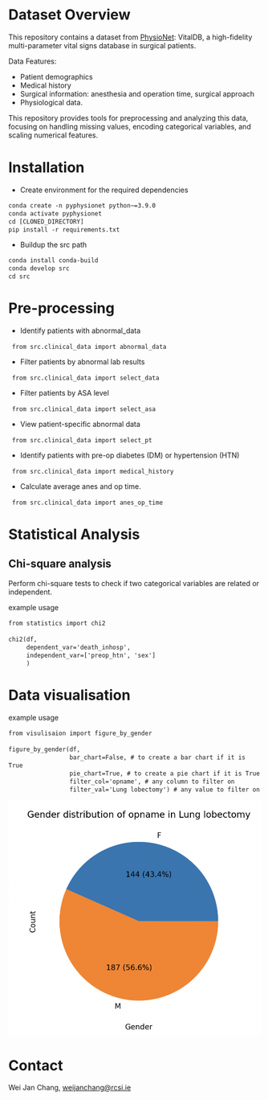 # Dataset Overview

This repository contains a dataset from [PhysioNet](https://physionet.org/content/vitaldb/1.0.0/): VitalDB,
a high-fidelity multi-parameter vital signs database in surgical patients.

Data Features:

- Patient demographics
- Medical history
- Surgical information: anesthesia and operation time, surgical approach
- Physiological data.

This repository provides tools for preprocessing and analyzing this data, focusing on handling missing values,
encoding categorical variables, and scaling numerical features.

# Installation

- Create environment for the required dependencies

```
conda create -n pyphysionet python~=3.9.0
conda activate pyphysionet
cd [CLONED_DIRECTORY]
pip install -r requirements.txt
```

- Buildup the src path

```
conda install conda-build
conda develop src
cd src
```

# Pre-processing

- Identify patients with abnormal_data

`` from src.clinical_data import abnormal_data``

- Filter patients by abnormal lab results

`` from src.clinical_data import select_data``

- Filter patients by ASA level

`` from src.clinical_data import select_asa``

- View patient-specific abnormal data

`` from src.clinical_data import select_pt``

- Identify patients with pre-op diabetes (DM) or hypertension (HTN)

`` from src.clinical_data import medical_history``

- Calculate average anes and op time.

`` from src.clinical_data import anes_op_time``

# Statistical Analysis

## Chi-square analysis

Perform chi-square tests to check if two categorical variables are related or independent.

example usage

```
from statistics import chi2

chi2(df,
     dependent_var='death_inhosp',
     independent_var=['preop_htn', 'sex']
     )
```

# Data visualisation

example usage

```
from visulisaion import figure_by_gender

figure_by_gender(df, 
                 bar_chart=False, # to create a bar chart if it is True
                 pie_chart=True, # to create a pie chart if it is True
                 filter_col='opname', # any column to filter on
                 filter_val='Lung lobectomy') # any value to filter on 
```

![Example 1](figure/pie_chart.png)

# Contact

Wei Jan Chang, weijanchang@rcsi.ie

